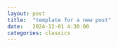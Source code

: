 ```yaml
---
layout: post
title:  "template for a new post"
date:   2024-12-01 4:30:00
categories: classics
---
```


